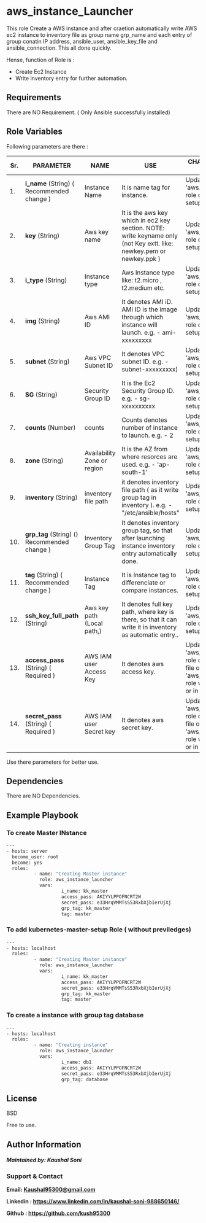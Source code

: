 aws_instance_Launcher
=====================

This role Create a AWS instance and after craetion automatically write AWS ec2 instance to inventory file as group name grp_name and each entry of group conatin IP address, ansible_user, ansible_key_file and ansible_connection. This all done quickly.

Hense, function of Role is :

- Create Ec2 Instance
- Write inventory entry for further automation.

Requirements
------------
There are NO Requirement. ( Only Ansible successfully installed)

Role Variables
--------------

Following parameters are there : 

| Sr.|  PARAMETER | NAME  | USE  | CHANGE PARAMETER AT LOCATION |
| ------------ | ------------ | ------------ | ------------ | ------------ |
| 1.| **i_name**   (String) ( Recommended change ) | Instance Name  |  It is name tag for instance. | Update it in 'aws_instance_launcher' role defaults dir or   in setup.yml file. |
| 2.|   **key**   (String) | Aws key name  | It is the aws key which in ec2 key section. NOTE:  write keyname only (not  Key extt. like: newkey.pem or newkey.ppk )   | Update it in 'aws_instance_launcher' role defaults dir or   in setup.yml file. |
| 3.|  **i_type**    (String) | Instance type | Aws Instance type like: t2.micro , t2.medium etc.    | Update it in 'aws_instance_launcher' role defaults dir or   in setup.yml file. |
| 4. |   **img**    (String) | Aws AMI ID  | It denotes AMI iD. AMI ID is the image through which instance will launch. e.g. - ami-xxxxxxxxx  | Update it in 'aws_instance_launcher' role defaults dir or   in setup.yml file. |
| 5. |   **subnet**    (String) | Aws VPC Subnet ID  | It denotes VPC subnet ID. e.g. - subnet-xxxxxxxxx)   | Update it in 'aws_instance_launcher' role defaults dir or   in setup.yml file. |
| 6. |  **SG**    (String) | Security Group ID  | It is the Ec2 Security Group ID. e.g. - sg-xxxxxxxxxx   | Update it in 'aws_instance_launcher' role defaults dir or   in setup.yml file. |
| 7. |  **counts**    (Number) | counts  | Counts denotes number of instance to launch. e.g. - 2   | Update it in 'aws_instance_launcher' role defaults dir or   in setup.yml file. |
| 8. |   **zone**    (String) | Availability Zone or region  | It is the AZ from where resorces are used. e.g. - 'ap-south-1'   | Update it in 'aws_instance_launcher' role defaults dir or   in setup.yml file. |
| 9. |  **inventory**    (String) | inventory file path  | it denotes inventory file path ( as it write group tag in inventory ). e.g. - "/etc/ansible/hosts"   | Update it in 'aws_instance_launcher' role defaults dir or   in setup.yml file. |
| 10. |  **grp_tag**    (String) () Recommended change )  |  Inventory Group Tag  | It denotes inventory group tag, so that after launching instance inventory entry automatically done.  | Update it in 'aws_instance_launcher' role defaults dir or   in setup.yml file. |
| 11. |   **tag**    (String) ( Recommended change )  | Instance Tag  | It is Instance tag to differenciate or compare instances.  | Update it in 'aws_instance_launcher' role defaults dir or   in setup.yml file. |
|12. |   **ssh_key_full_path**    (String) | Aws key path (Local path,)  | It denotes full key path, where key is there, so that it can write it in inventory as automatic entry..  | Update it in 'aws_instance_launcher' role defaults dir or   in setup.yml file. |
|13. |   <b>access_pass </b>     (String) ( Required )| AWS IAM user Access Key  | It denotes aws access key. | Update it in 'aws_instance_launcher' role defaults/main.yml file or 'aws_instance_launcher' role vars/main.yml file or   in setup.yml file |
|14. |   <b>secret_pass</b>     (String) ( Required ) | AWS IAM user Secret key  | It denotes aws secret key. | Update it in 'aws_instance_launcher' role defaults/main.yml file or 'aws_instance_launcher' role vars/main.yml file or   in setup.yml file. |


Use there parameters for better use.

Dependencies
------------

There are NO Dependencies.

Example Playbook
----------------

### To create Master INstance
```sh
---
- hosts: server
  become_user: root
  become: yes
  roles:
          - name: "Creating Master instance"
            role: aws_instance_launcher
            vars:
                    i_name: kk_master
                    access_pass: AKIYYLPPOFNCRT2W
                    secret_pass: e33HrqVMMTsS53RxbXjbIerUjXj
                    grp_tag: kk_master
                    tag: master

```
### To add kubernetes-master-setup Role ( without previledges)
```sh
---
- hosts: localhost
  roles:
          - name: "Creating Master instance"
            role: aws_instance_launcher
            vars:
                    i_name: kk_master
                    access_pass: AKIYYLPPOFNCRT2W
                    secret_pass: e33HrqVMMTsS53RxbXjbIerUjXj
                    grp_tag: kk_master
                    tag: master

```
### To create a instance with group tag database
```sh
---
- hosts: localhost
  roles:
          - name: "Creating instance"
            role: aws_instance_launcher
            vars:
                    i_name: db1
                    access_pass: AKIYYLPPOFNCRT2W
                    secret_pass: e33HrqVMMTsS53RxbXjbIerUjXj
                    grp_tag: database

```

License
-------

BSD

Free to use.

Author Information
------------------

##### Maintained by: Kaushal Soni
 
### Support & Contact
<b>

Email: Kaushal95300@gmail.com

Linkedin : https://www.linkedin.com/in/kaushal-soni-988650146/

Github : https://github.com/kush95300 </b>

<br>

